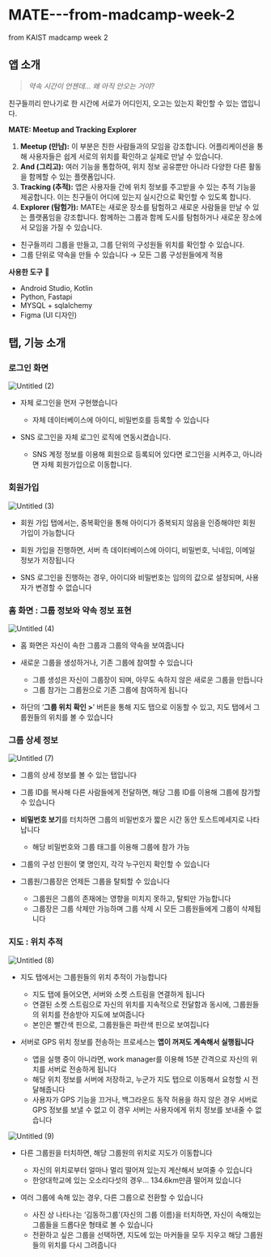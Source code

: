# MATE---from-madcamp-week-2
from KAIST madcamp week 2

## 앱 소개

> *약속 시간이 언젠데… 왜 아직 안오는 거야?*
> 

친구들끼리 만나기로 한 시간에 서로가 어디인지, 오고는 있는지 확인할 수 있는 앱입니다.

**MATE: Meetup and Tracking Explorer**

1. **Meetup (만남):** 이 부분은 친한 사람들과의 모임을 강조합니다. 어플리케이션을 통해 사용자들은 쉽게 서로의 위치를 확인하고 실제로 만날 수 있습니다.
2. **And (그리고):** 여러 기능을 통합하여, 위치 정보 공유뿐만 아니라 다양한 다른 활동을 함께할 수 있는 플랫폼입니다.
3. **Tracking (추적):** 앱은 사용자들 간에 위치 정보를 주고받을 수 있는 추적 기능을 제공합니다. 이는 친구들이 어디에 있는지 실시간으로 확인할 수 있도록 합니다.
4. **Explorer (탐험가):** MATE는 새로운 장소를 탐험하고 새로운 사람들을 만날 수 있는 플랫폼임을 강조합니다. 함께하는 그룹과 함께 도시를 탐험하거나 새로운 장소에서 모임을 가질 수 있습니다.
- 친구들끼리 그룹을 만들고, 그룹 단위의 구성원들 위치를 확인할 수 있습니다.
- 그룹 단위로 약속을 만들 수 있습니다 → 모든 그룹 구성원들에게 적용

**사용한 도구** 🔨

- Android Studio, Kotlin
- Python, Fastapi
- MYSQL + sqlalchemy
- Figma (UI 디자인)

## 탭, 기능 소개

### 로그인 화면

![Untitled (2)](https://github.com/systil3/MATE---from-madcamp-week-2/assets/87977576/b0ba1910-55ca-49cd-9e92-933f326a0a2b)


- 자체 로그인을 먼저 구현했습니다
    - 자체 데이터베이스에 아이디, 비밀번호를 등록할 수 있습니다

- SNS 로그인을 자체 로그인 로직에 연동시켰습니다.
    - SNS 계정 정보를 이용해 회원으로 등록되어 있다면 로그인을 시켜주고, 아니라면 자체 회원가입으로 이동합니다.

### 회원가입

![Untitled (3)](https://github.com/systil3/MATE---from-madcamp-week-2/assets/87977576/a07cda82-1784-4876-a61c-3ffef53c4d26)


- 회원 가입 탭에서는, 중복확인을 통해 아이디가 중복되지 않음을 인증해야만 회원 가입이 가능합니다

- 회원 가입을 진행하면, 서버 측 데이터베이스에 아이디, 비밀번호, 닉네임, 이메일 정보가 저장됩니다

- SNS 로그인을 진행하는 경우, 아이디와 비밀번호는 임의의 값으로 설정되며, 사용자가 변경할 수 없습니다

### 홈 화면 : 그룹 정보와 약속 정보 표현

![Untitled (4)](https://github.com/systil3/MATE---from-madcamp-week-2/assets/87977576/49548729-26b6-481c-b289-8c3d423b8818)


- 홈 화면은 자신이 속한 그룹과 그룹의 약속을 보여줍니다

- 새로운 그룹을 생성하거나, 기존 그룹에 참여할 수 있습니다
    - 그룹 생성은 자신이 그룹장이 되며, 아무도 속하지 않은 새로운 그룹을 만듭니다
    - 그룹 참가는 그룹원으로 기존 그룹에 참여하게 됩니다

- 하단의 ‘**그룹 위치 확인 >**’ 버튼을 통해 지도 탭으로 이동할 수 있고, 지도 탭에서 그룹원들의 위치를 볼 수 있습니다

### 그룹 상세 정보

![Untitled (7)](https://github.com/systil3/MATE---from-madcamp-week-2/assets/87977576/1b9f3102-658f-4326-94fd-5bea91fba19e)

- 그룹의 상세 정보를 볼 수 있는 탭입니다

- 그룹 ID를 복사해 다른 사람들에게 전달하면, 해당 그룹 ID를 이용해 그룹에 참가할 수 있습니다

- **비밀번호 보기**를 터치하면 그룹의 비밀번호가 짧은 시간 동안 토스트메세지로 나타납니다
    - 해당 비밀번호와 그룹 태그를 이용해 그룹에 참가 가능

- 그룹의 구성 인원이 몇 명인지, 각각 누구인지 확인할 수 있습니다

- 그룹원/그룹장은 언제든 그룹을 탈퇴할 수 있습니다
    - 그룹원은 그룹의 존재에는 영향을 미치지 못하고, 탈퇴만 가능합니다
    - 그룹장은 그룹 삭제만 가능하며 그룹 삭제 시 모든 그룹원들에게 그룹이 삭제됩니다

### 지도 : 위치 추적

![Untitled (8)](https://github.com/systil3/MATE---from-madcamp-week-2/assets/87977576/68b2df17-a608-4803-96af-0b43e54eb4a5)

- 지도 탭에서는 그룹원들의 위치 추적이 가능합니다
    - 지도 탭에 들어오면, 서버와 소켓 스트림을 연결하게 됩니다
    - 연결된 소켓 스트림으로 자신의 위치를 지속적으로 전달함과 동시에, 그룹원들의 위치를 전송받아 지도에 보여줍니다
    - 본인은 빨간색 핀으로, 그룹원들은 파란색 핀으로 보여집니다

- 서버로 GPS 위치 정보를 전송하는 프로세스는 **앱이 꺼져도 계속해서 실행됩니다**
    - 앱을 실행 중이 아니라면, work manager를 이용해 15분 간격으로 자신의 위치를 서버로 전송하게 됩니다
    - 해당 위치 정보를 서버에 저장하고, 누군가 지도 탭으로 이동해서 요청할 시 전달해줍니다
    - 사용자가 GPS 기능을 끄거나, 백그라운드 동작 허용을 하지 않은 경우 서버로 GPS 정보를 보낼 수 없고 이 경우 서버는 사용자에게 위치 정보를 보내줄 수 없습니다

![Untitled (9)](https://github.com/systil3/MATE---from-madcamp-week-2/assets/87977576/d929454e-1196-4519-afb6-9645d2bcb3cd)

- 다른 그룹원을 터치하면, 해당 그룹원의 위치로 지도가 이동합니다
    - 자신의 위치로부터 얼마나 멀리 떨어져 있는지 계산해서 보여줄 수 있습니다
    - 한양대학교에 있는 오소리다섯의 경우… 134.6km만큼 떨어져 있습니다

- 여러 그룹에 속해 있는 경우, 다른 그룹으로 전환할 수 있습니다
    - 사진 상 나타나는 ‘김동하그룹’(자신의 그룹 이름)을 터치하면, 자신이 속해있는 그룹들을 드롭다운 형태로 볼 수 있습니다
    - 전환하고 싶은 그룹을 선택하면, 지도에 있는 마커들을 모두 지우고 해당 그룹원들의 위치를 다시 그려줍니다
